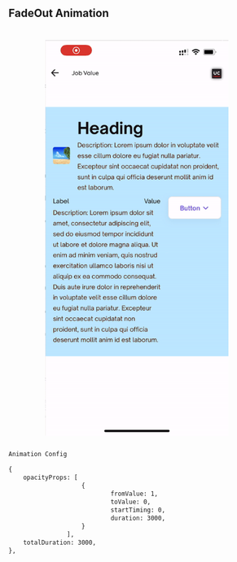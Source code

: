 ## FadeOut Animation
<h1 align="center">
<img width="360" alt="image" src="../../assets/FadeOut.gif">
</h1>

`Animation Config`
```
{
	opacityProps: [
                    {
							fromValue: 1,
							toValue: 0,
							startTiming: 0,
							duration: 3000,
					}
                ],
    totalDuration: 3000,
},
```
